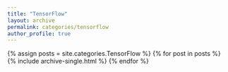 ```yaml
---
title: "TensorFlow"
layout: archive
permalink: categories/tensorflow
author_profile: true
---
```


{% assign posts = site.categories.TensorFlow %}
{% for post in posts %} {% include archive-single.html %} {% endfor %}

